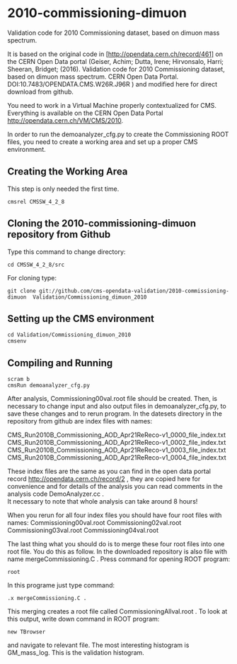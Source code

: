 # 2010-commissioning-dimuon
                        
Validation code for 2010 Commissioning dataset, based on dimuon mass spectrum.

It is based on the original code in [http://opendata.cern.ch/record/461] on the CERN Open Data portal (Geiser, Achim; Dutta, Irene; Hirvonsalo, Harri; Sheeran, Bridget; (2016). Validation code for 2010 Commissioning dataset, based on dimuon mass spectrum. CERN Open Data Portal. DOI:10.7483/OPENDATA.CMS.W26R.J96R ) and modified here for direct download from github.

You need to work in a Virtual Machine properly contextualized for CMS.
Everything is available on the CERN Open Data Portal http://opendata.cern.ch/VM/CMS/2010.


In order to run the demoanalyzer_cfg.py to create the Commissioning ROOT files, 
you need to create a working area and set up a proper CMS environment.

## Creating the Working Area

This step is only needed the first time.
```
cmsrel CMSSW_4_2_8
```
## Cloning the 2010-commissioning-dimuon repository from Github
Type this command to change directory:
```
cd CMSSW_4_2_8/src
```
For cloning type:
```
git clone git://github.com/cms-opendata-validation/2010-commissioning-dimuon  Validation/Commissioning_dimuon_2010
```

## Setting up the CMS environment
```
cd Validation/Commissioning_dimuon_2010
cmsenv
```

## Compiling and Running
```
scram b
cmsRun demoanalyzer_cfg.py
```

After analysis, Commissioning00val.root file should be created. 
Then, is necessary to change input and also output files in demoanalyzer_cfg.py, to save these changes and to rerun program. 
In the datesets directory in the repository from github are index files with names:

 CMS_Run2010B_Commissioning_AOD_Apr21ReReco-v1_0000_file_index.txt
 CMS_Run2010B_Commissioning_AOD_Apr21ReReco-v1_0002_file_index.txt
 CMS_Run2010B_Commissioning_AOD_Apr21ReReco-v1_0003_file_index.txt
 CMS_Run2010B_Commissioning_AOD_Apr21ReReco-v1_0004_file_index.txt   

These index files are the same as you can find in the open data portal record http://opendata.cern.ch/record/2 , they are copied here for convenience and for details of the analysis you can read comments in the analysis code DemoAnalyzer.cc .        
It necessary to note that whole analysis can take around 8 hours! 
 
When you rerun for all four index files you should have four root files with names:
 Commissioning00val.root
 Commissioning02val.root
 Commissioning03val.root
 Commissioning04val.root

The last thing what you should do is to merge these four root files into one root file.
You do this as follow. In the downloaded repository is also file with name mergeCommissioning.C .
Press command for opening ROOT program: 
```
root
```
In this programe just type command:
```
.x mergeCommissioning.C .
```
This merging creates a root file called CommissioningAllval.root .
To look at this output, write down command in ROOT program: 
```
new TBrowser
```
and navigate to relevant file. The most interesting histogram is GM_mass_log. This is the validation histogram. 
